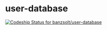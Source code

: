 user-database
=============

[ ![Codeship Status for banzsolt/user-database](https://codeship.io/projects/a4279650-33ae-0132-05ea-568895494e9e/status)](https://codeship.io/projects/40652)